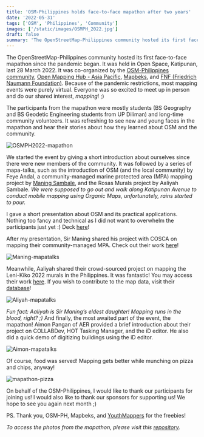 ```yaml
---
title: 'OSM-Philippines holds face-to-face mapathon after two years'
date: '2022-05-31'
tags: ['OSM', 'Philippines', 'Community']
images: ['/static/images/OSMPH_2022.jpg']
draft: false
summary: 'The OpenStreetMap-Philippines community hosted its first face-to-face mapathon since the pandemic began.'
---
```


The OpenStreetMap-Philippines community hosted its first face-to-face mapathon since the pandemic began. It was held in Open Space, Katipunan, last 28 March 2022. It was co-organized by the [OSM-Philippines community](https://www.facebook.com/OSMPH), [Open Mapping Hub - Asia Pacific](https://twitter.com/openmapping_ap), [Mapbeks](https://www.mapbeks.org/), and [FNF (Friedrich Naumann Foundation)](https://www.freiheit.org/). Because of the pandemic restrictions, most mapping events were purely virtual. Everyone was so excited to meet up in person and do our shared interest, _mapping_! ;)

The participants from the mapathon were mostly students (BS Geography and BS Geodetic Engineering students from UP Diliman) and long-time community volunteers. It was refreshing to see new and young faces in the mapathon and hear their stories about how they learned about OSM and the community.

![OSMPH2022-mapathon](/static/images/OSMPH_2022.jpg)

We started the event by giving a short introduction about ourselves since there were new members of the community. It was followed by a series of mapa-talks, such as the introduction of OSM (and the local community) by Feye Andal, a community-managed marine protected area (MPA) mapping project by [Maning Sambale](https://www.openstreetmap.org/user/maning/), and the Rosas Murals project by Aaliyah Sambale. _We were supposed to go out and walk along Katipunan Avenue to conduct mobile mapping using Organic Maps, unfortunately, rains started to pour._

I gave a short presentation about OSM and its practical applications. Nothing too fancy and technical as I did not want to overwhelm the participants just yet :) Deck [here](https://www.canva.com/design/DAEVtt4e3J0/2teqtDyBOuP-OKu5qcs40Q/watch?utm_content=DAEVtt4e3J0&utm_campaign=designshare&utm_medium=link&utm_source=publishsharelink)!

After my presentation, Sir Maning shared his project with COSCA on mapping their community-managed MPA. Check out their work [here](https://www.openstreetmap.org/user/maning/diary/394091)!

![Maning-mapatalks](/static/images/maning_osmph2022.jpg)

Meanwhile, Aaliyah shared their crowd-sourced project on mapping the Leni-Kiko 2022 murals in the Philippines. It was fantastic! You may access their work [here](https://aaliyahsambale.github.io/rosasmurals/). If you wish to contribute to the map data, visit their [database](https://docs.google.com/spreadsheets/d/1obi4KOITLK8v-AhdJ0NM6riAnw1cmYcG4-EB3tTG1M8/edit?fbclid=IwAR3GnQ3s9Tbql2Q-V_NOx20OBQoMVUwFy_y0-9u4_tnh7IpgIwC8q21o-QA#gid=0)!

![Aliyah-mapatalks](/static/images/aliyah_osmph2022.jpg)

_Fun fact: Aaliyah is Sir Maning’s eldest daughter! Mapping runs in the blood, right? ;)_
And finally, the most awaited part of the event, the mapathon! Aimon Pangan of AER provided a brief introduction about their project on COLLABDev, HOT Tasking Manager, and the iD editor. He also did a quick demo of digitizing buildings using the iD editor.

![Aimon-mapatalks](/static/images/aimon_osmph2022.jpg)

Of course, food was served! Mapping gets better while munching on pizza and chips, anyway!

![mapathon-pizza](/static/images/mapathonizza_osmph2022.jpg)

On behalf of the OSM-Philippines, I would like to thank our participants for joining us! I would also like to thank our sponsors for supporting us! We hope to see you again next month ;)

PS. Thank you, OSM-PH, Mapbeks, and [YouthMappers](https://youthmappers.org) for the freebies!

_To access the photos from the mapathon, please visit this [repository](https://github.com/feyeandal/osmph2022_mapathon)._
